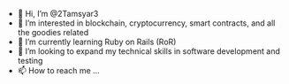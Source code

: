 - 👋 Hi, I’m @2Tamsyar3
- 👀 I’m interested in blockchain, cryptocurrency, smart contracts, and all the goodies related
- 🌱 I’m currently learning Ruby on Rails (RoR)
- 💞️ I’m looking to expand my technical skills in software development and testing
- 📫 How to reach me ...

<!---
2Tamsyar3/2Tamsyar3 is a ✨ special ✨ repository because its `README.md` (this file) appears on your GitHub profile.
You can click the Preview link to take a look at your changes.
--->
